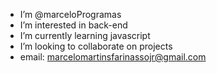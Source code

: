 - I’m @marceloProgramas
- I’m interested in back-end
- I’m currently learning javascript
- I’m looking to collaborate on projects
- email: marcelomartinsfarinassojr@gmail.com

<!---
marceloProgramas/marceloProgramas is a ✨ special ✨ repository because its `README.md` (this file) appears on your GitHub profile.
You can click the Preview link to take a look at your changes.
--->
